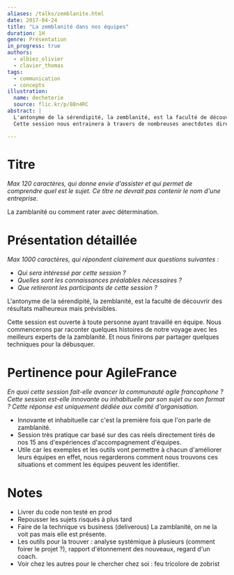 ```yaml
---
aliases: /talks/zemblanite.html
date: 2017-04-24
title: "La zemblanité dans nos équipes"
duration: 1H
genre: Présentation
in_progress: true
authors:
  - albiez_olivier
  - clavier_thomas
tags:
  - communication
  - concepts
illustration:
  name: decheterie
  source: flic.kr/p/88n4RC
abstract: |
  L'antonyme de la sérendipité, la zemblanité, est la faculté de découvrir des résultats malheureux, malchanceux et attendus !
  Cette session nous entrainera à travers de nombreuses anectdotes directement tirrés des équipes que nous croisons vers une réflexions sur nos actes et nos décisions.

---
```


# Titre
_Max 120 caractères, qui donne envie d'assister et qui permet de comprendre quel est le sujet. Ce titre ne devrait pas contenir le nom d'une entreprise._

La zamblanité ou comment rater avec détermination.


# Présentation détaillée
_Max 1000 caractères, qui répondent clairement aux questions suivantes :_
* _Qui sera intéressé par cette session ?_
* _Quelles sont les connaissances préalables nécessaires ?_
* _Que retireront les participants de cette session ?_


L'antonyme de la sérendipité, la zemblanité, est la faculté de découvrir des résultats malheureux mais prévisibles.

Cette session est ouverte à toute personne ayant travaillé en équipe.
Nous commencerons par raconter quelques histoires de notre voyage avec les meilleurs experts de la zamblanité. Et nous finirons par partager quelques techniques pour la débusquer.

# Pertinence pour AgileFrance
_En quoi cette session fait-elle avancer la communauté agile francophone ? Cette session est-elle innovante ou inhabituelle par son sujet ou son format ? Cette réponse est uniquement dédiée aux comité d'organisation._

* Innovante et inhabituelle car c'est la première fois que l'on parle de zamblanité.
* Session très pratique car basé sur des cas réels directement tirés de nos 15 ans d'expériences d'accompagnement d'équipes.
* Utile car les exemples et les outils vont permettre à chacun d'améliorer leurs équipes en effet, nous regarderons comment nous trouvons ces situations et comment les équipes peuvent les identifier.

# Notes

* Livrer du code non testé en prod
* Repousser les sujets risqués à plus tard
* Faire de la technique vs business (deliverous)
La zamblanité, on ne la voit pas mais elle est présente.
 * Les outils pour la trouver : analyse systémique à plusieurs (comment foirer le projet ?), rapport d'étonnement des nouveaux, regard d'un coach.
 * Voir chez les autres pour le chercher chez soi : feu tricolore de zobrist
